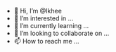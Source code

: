 - 👋 Hi, I’m @Ikhee
- 👀 I’m interested in ...
- 🌱 I’m currently learning ...
- 💞️ I’m looking to collaborate on ...
- 📫 How to reach me ...

<!---
Ikhbyr/Ikhbyr is a ✨ special ✨ repository because its `README.md` (this file) appears on your GitHub profile.
You can click the Preview link to take a look at your changes.
--->
